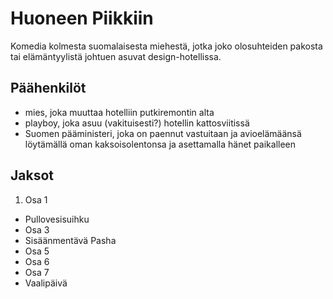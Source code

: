 # Huoneen Piikkiin
Komedia kolmesta suomalaisesta miehestä, jotka joko olosuhteiden pakosta tai elämäntyylistä johtuen asuvat design-hotellissa.

## Päähenkilöt

* mies, joka muuttaa hotelliin putkiremontin alta
* playboy, joka asuu (vakituisesti?) hotellin kattosviitissä
* Suomen pääministeri, joka on paennut vastuitaan ja avioelämäänsä löytämällä oman kaksoisolentonsa ja asettamalla hänet paikalleen

## Jaksot
1. Osa 1
* Pullovesisuihku
* Osa 3
* Sisäänmentävä Pasha
* Osa 5
* Osa 6
* Osa 7
* Vaalipäivä
